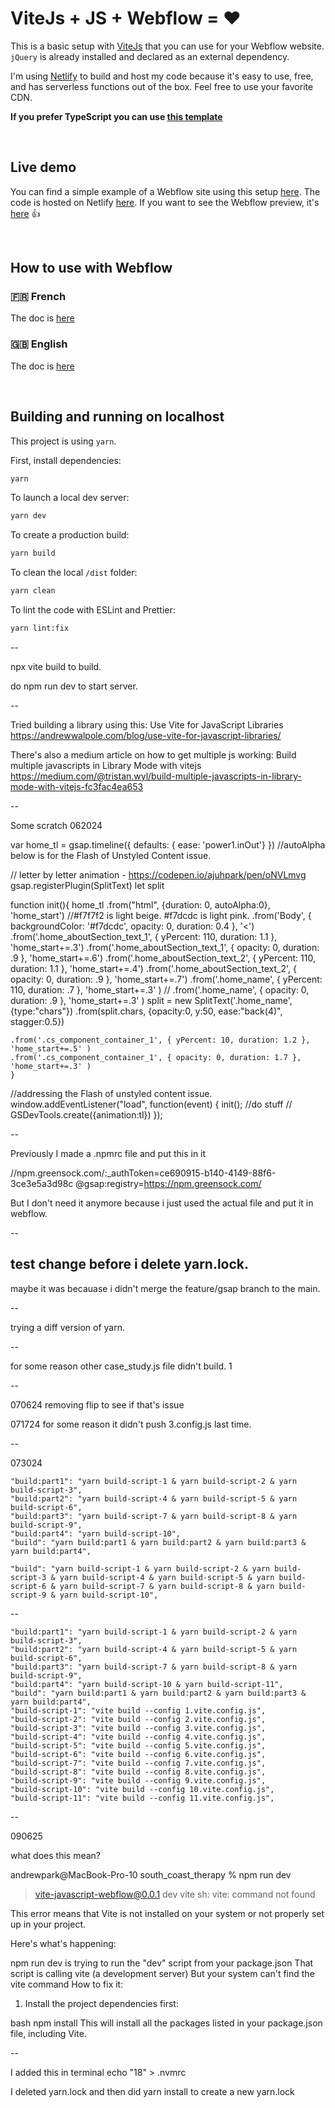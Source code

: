# ViteJs + JS + Webflow = ❤️

This is a basic setup with [ViteJs](https://vitejs.dev/) that you can use for your Webflow website.
`jQuery` is already installed and declared as an external dependency.

I'm using [Netlify](https://www.netlify.com/) to build and host my code because it's easy to use, free, and has serverless functions out of the box. Feel free to use your favorite CDN.

**If you prefer TypeScript you can use [this template](https://github.com/armandsalle/vite-typescript-webflow)**

<br />

## Live demo

You can find a simple example of a Webflow site using this setup [here](https://vite-javascript.webflow.io/). The code is hosted on Netlify [here](https://vite-javascript-webflow.netlify.app/main.js). If you want to see the Webflow preview, it's [here](https://preview.webflow.com/preview/vite-javascript?utm_medium=preview_link&utm_source=designer&utm_content=vite-javascript&preview=65fac120c82ee6a81780f5a5cd5ecc59&workflow=preview) 👍

<br />

## How to use with Webflow

### 🇫🇷 French
The doc is [here](https://github.com/armandsalle/vite-javascript-webflow/blob/main/HowToUse_JS_FR.md) 

### 🇬🇧 English
The doc is [here](https://github.com/armandsalle/vite-javascript-webflow/blob/main/HowToUse_JS_EN.md) 

<br />

## Building and running on localhost

This project is using `yarn`.

First, install dependencies:

```sh
yarn
```

To launch a local dev server:

```sh
yarn dev
```

To create a production build:

```sh
yarn build
```

To clean the local `/dist` folder:

```sh
yarn clean
```

To lint the code with ESLint and Prettier:

```sh
yarn lint:fix
```

--

npx vite build to build.

do npm run dev to start server. 

--

Tried building a library using this:
Use Vite for JavaScript Libraries
https://andrewwalpole.com/blog/use-vite-for-javascript-libraries/

There's also a medium article on how to get multiple js working:
Build multiple javascripts in Library Mode with vitejs
https://medium.com/@tristan.wyl/build-multiple-javascripts-in-library-mode-with-vitejs-fc3fac4ea653


--

Some scratch 062024






var home_tl = gsap.timeline({ defaults: { ease: 'power1.inOut'} })
//autoAlpha below is for the Flash of Unstyled Content issue.

// letter by letter animation - https://codepen.io/ajuhpark/pen/oNVLmvg
gsap.registerPlugin(SplitText)
let split

function init(){
  home_tl
    .from("html", {duration: 0, autoAlpha:0}, 'home_start')
    //#f7f7f2 is light beige. #f7dcdc is light pink.
    .from('Body', { backgroundColor: '#f7dcdc', opacity: 0, duration: 0.4 }, '<')
    .from('.home_aboutSection_text_1', { yPercent: 110, duration: 1.1 }, 'home_start+=.3')
    .from('.home_aboutSection_text_1', { opacity: 0, duration: .9 }, 'home_start+=.6')
    .from('.home_aboutSection_text_2', { yPercent: 110, duration: 1.1 }, 'home_start+=.4')
    .from('.home_aboutSection_text_2', { opacity: 0, duration: .9 }, 'home_start+=.7')
    .from('.home_name', { yPercent: 110, duration: .7 }, 'home_start+=.3' )
    // .from('.home_name', { opacity: 0, duration: .9 }, 'home_start+=.3' )
    split = new SplitText('.home_name', {type:"chars"})
    .from(split.chars, {opacity:0, y:50, ease:"back(4)", stagger:0.5})


    .from('.cs_component_container_1', { yPercent: 10, duration: 1.2 }, 'home_start+=.5' )
    .from('.cs_component_container_1', { opacity: 0, duration: 1.7 }, 'home_start+=.3' )
    }

//addressing the Flash of unstyled content issue.
window.addEventListener("load", function(event) { 
  init(); //do stuff
  // GSDevTools.create({animation:tl})
  });


--

Previously I made a .npmrc file and put this in it

//npm.greensock.com/:_authToken=ce690915-b140-4149-88f6-3ce3e5a3d98c
@gsap:registry=https://npm.greensock.com/

But I don't need it anymore because i just used the actual file and put it in webflow.

--

test change before i delete yarn.lock.
--

maybe it was becauase i didn't merge the feature/gsap branch to the main. 

--

trying a diff version of yarn. 

--

for some reason other case_study.js file didn't build. 1

--

070624 removing flip to see if that's issue

071724 for some reason it didn't push 3.config.js last time. 

--

073024

    "build:part1": "yarn build-script-1 & yarn build-script-2 & yarn build-script-3",
    "build:part2": "yarn build-script-4 & yarn build-script-5 & yarn build-script-6",
    "build:part3": "yarn build-script-7 & yarn build-script-8 & yarn build-script-9",
    "build:part4": "yarn build-script-10",
    "build": "yarn build:part1 & yarn build:part2 & yarn build:part3 & yarn build:part4",

    "build": "yarn build-script-1 & yarn build-script-2 & yarn build-script-3 & yarn build-script-4 & yarn build-script-5 & yarn build-script-6 & yarn build-script-7 & yarn build-script-8 & yarn build-script-9 & yarn build-script-10",

--


    "build:part1": "yarn build-script-1 & yarn build-script-2 & yarn build-script-3",
    "build:part2": "yarn build-script-4 & yarn build-script-5 & yarn build-script-6",
    "build:part3": "yarn build-script-7 & yarn build-script-8 & yarn build-script-9",
    "build:part4": "yarn build-script-10 & yarn build-script-11",
    "build": "yarn build:part1 & yarn build:part2 & yarn build:part3 & yarn build:part4",
    "build-script-1": "vite build --config 1.vite.config.js",
    "build-script-2": "vite build --config 2.vite.config.js",
    "build-script-3": "vite build --config 3.vite.config.js",
    "build-script-4": "vite build --config 4.vite.config.js",
    "build-script-5": "vite build --config 5.vite.config.js",
    "build-script-6": "vite build --config 6.vite.config.js",
    "build-script-7": "vite build --config 7.vite.config.js",
    "build-script-8": "vite build --config 8.vite.config.js",
    "build-script-9": "vite build --config 9.vite.config.js",
    "build-script-10": "vite build --config 10.vite.config.js",
    "build-script-11": "vite build --config 11.vite.config.js",


--

090625

what does this mean?

andrewpark@MacBook-Pro-10 south_coast_therapy % npm run dev
> vite-javascript-webflow@0.0.1 dev
> vite
sh: vite: command not found

This error means that Vite is not installed on your system or not properly set up in your project.

Here's what's happening:

npm run dev is trying to run the "dev" script from your package.json
That script is calling vite (a development server)
But your system can't find the vite command
How to fix it:
1. Install the project dependencies first:

bash
npm install
This will install all the packages listed in your package.json file, including Vite.


--



I added this in terminal
echo "18" > .nvmrc

I deleted yarn.lock and then did yarn install to create a new yarn.lock
